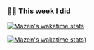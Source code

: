 ### 🧑‍🔬 This week I did

[![Mazen's wakatime stats](https://github-readme-stats.vercel.app/api/wakatime?username=MazenBinMurad&theme=github_dark&hide_border=true)](https://wakatime.com/@MazenBinMurad)

[![Mazen's wakatime stats](https://github-readme-stats.vercel.app/api/wakatime?username=MazenBinMurad&theme=github_dark&hide_border=true))](https://github.com/anuraghazra/github-readme-stats)
